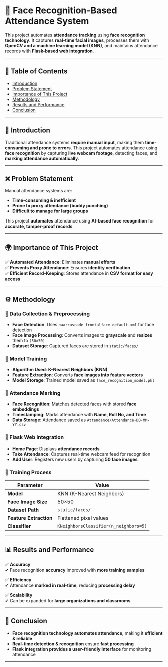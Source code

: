 # 🏫 Face Recognition-Based Attendance System  

This project automates **attendance tracking** using **face recognition technology**. It captures **real-time facial images**, processes them with **OpenCV and a machine learning model (KNN)**, and maintains attendance records with **Flask-based web integration**.  

---

## 📌 Table of Contents  
- [Introduction](#introduction)  
- [Problem Statement](#problem-statement)  
- [Importance of This Project](#importance-of-this-project)  
- [Methodology](#methodology)  
- [Results and Performance](#results-and-performance)  
- [Conclusion](#conclusion)  

---

## 📖 Introduction  
Traditional attendance systems **require manual input**, making them **time-consuming and prone to errors**. This project automates attendance using **face recognition** by capturing **live webcam footage**, detecting faces, and **marking attendance automatically**.  

---

## ❌ Problem Statement  
Manual attendance systems are:  
- **Time-consuming & inefficient**  
- **Prone to proxy attendance (buddy punching)**  
- **Difficult to manage for large groups**  

This project **automates** attendance using **AI-based face recognition** for **accurate, tamper-proof records**.  

---

## 🌍 Importance of This Project  
✅ **Automated Attendance**: Eliminates **manual efforts**  
✅ **Prevents Proxy Attendance**: Ensures **identity verification**  
✅ **Efficient Record-Keeping**: Stores attendance in **CSV format for easy access**  

---

## ⚙️ Methodology  

### 📌 Data Collection & Preprocessing  
- **Face Detection**: Uses `haarcascade_frontalface_default.xml` for face detection  
- **Face Image Processing**: Converts images to **grayscale** and **resizes** them to `(50×50)`  
- **Dataset Storage**: Captured faces are stored in `static/faces/`  

### 📌 Model Training  
- **Algorithm Used**: **K-Nearest Neighbors (KNN)**  
- **Feature Extraction**: Converts **face images into feature vectors**  
- **Model Storage**: Trained model saved as `face_recognition_model.pkl`  

### 📌 Attendance Marking  
- **Face Recognition**: Matches detected faces with stored **face embeddings**  
- **Timestamping**: Marks attendance with **Name, Roll No, and Time**  
- **Data Storage**: Attendance saved as `Attendance/Attendance-DD-MM-YY.csv`  

### 📌 Flask Web Integration  
- **Home Page**: Displays **attendance records**  
- **Take Attendance**: Captures real-time webcam feed for recognition  
- **Add User**: Registers new users by capturing **50 face images**  

### 📌 Training Process  

| Parameter | Value |  
|-----------|--------|  
| **Model** | KNN (K-Nearest Neighbors) |  
| **Face Image Size** | 50×50 |  
| **Dataset Path** | `static/faces/` |  
| **Feature Extraction** | Flattened pixel values |  
| **Classifier** | `KNeighborsClassifier(n_neighbors=5)` |  

---

## 📊 Results and Performance  

✅ **Accuracy**  
✔ Face recognition **accuracy** improved with **more training samples**  

✅ **Efficiency**  
✔ Attendance **marked in real-time**, reducing **processing delay**  

✅ **Scalability**  
✔ Can be expanded for **large organizations and classrooms**  

---

## 🏁 Conclusion  
- **Face recognition technology automates attendance**, making it **efficient & reliable**  
- **Real-time detection & recognition** ensure **fast processing**  
- **Flask integration provides a user-friendly interface** for monitoring attendance  

---
